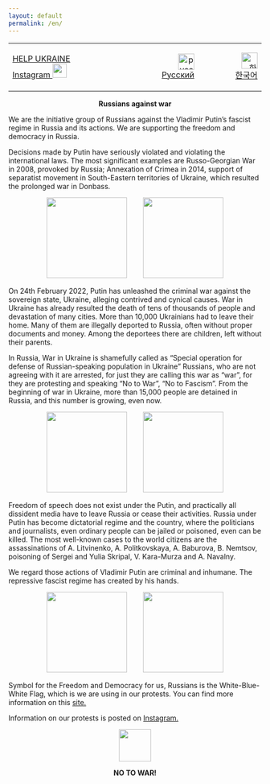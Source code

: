 ```yaml
---
layout: default
permalink: /en/
---
```


<table border="0">
  <tr>
    <td>
      <p align="left">
        <a href="https://supportukrainenow.org/">HELP UKRAINE</a>
        <br>
        <a href="https://www.instagram.com/voicesinkorea/">
          Instagram <img src="https://user-images.githubusercontent.com/105092258/167867747-adbe270f-2c0d-48a5-87c1-bbd547b79e0b.png" width="28" height="28" />
        </a>
      </p>
    </td>
    <td width="10%">
      <p align="right"><a href="https://www.voicesinkorea.kr/"><img src="../assets/new_flag.png" height="32" alt="русский" /> Русский</a></p>
    </td>
    <td width="25%">
      <p align="right"><a href="https://www.voicesinkorea.kr/kr/"><img src="../assets/kor_flag.png" height="32" alt="한국어" /><br>한국어</a></p>
    </td>
  </tr>
</table>

<!--<p align="right">
<a href="https://www.voicesinkorea.kr">
  <img src="../assets/new_flag.png" height="32" alt="Версия на русском" /> русский
</a>
</p>
-->

<p align="center"><b>Russians against war</b></p>

We are the initiative group of Russians against the Vladimir Putin’s fascist regime in Russia and its actions. We are supporting the freedom and democracy in Russia.

Decisions made by Putin have seriously violated and violating the international laws. The most significant examples are Russo-Georgian War in 2008, provoked by Russia; Annexation of Crimea in 2014, support of separatist movement in South-Eastern territories of Ukraine, which resulted the prolonged war in Donbass.

<p align="center">
<a href="https://www.instagram.com/p/CbrD7KMrMLR/"><img src="../assets/20220514-091636.jpg" height="160"/></a>&emsp;&emsp;
<a href="https://www.instagram.com/p/CciKdwBLV0E/"><img src="../assets/20220514-092141.jpg" height="160"/></a>
</p>

On 24th February 2022, Putin has unleashed the criminal war against the sovereign state, Ukraine, alleging contrived and cynical causes. War in Ukraine has already resulted the death of tens of thousands of people and devastation of many cities. More than 10,000 Ukrainians had to leave their home. Many of them are illegally deported to Russia, often without proper documents and money. Among the deportees there are children, left without their parents.

In Russia, War in Ukraine is shamefully called as “Special operation for defense of Russian-speaking population in Ukraine” Russians, who are not agreeing with it are arrested, for just they are calling this war as “war”, for they are protesting and speaking “No to War”, “No to Fascism”. From the beginning of war in Ukraine, more than 15,000 people are detained in Russia, and this number is growing, even now.

<p align="center">
<a href="https://www.instagram.com/p/Cb9Zf3dL-AO/"><img src="../assets/20220514-091932.jpg" height="160"/></a>&emsp;&emsp;
<a href="https://www.instagram.com/p/Ca5H5qPhGjd/"><img src="../assets/20220514-091128.jpg" height="160"/></a>
</p>

Freedom of speech does not exist under the Putin, and practically all dissident media have to leave Russia or cease their activities. Russia under Putin has become dictatorial regime and the country, where the politicians and journalists, even ordinary people can be jailed or poisoned, even can be killed. The most well-known cases to the world citizens are the assassinations of A. Litvinenko, A. Politkovskaya, A. Baburova, B. Nemtsov, poisoning of Sergei and Yulia Skripal, V. Kara-Murza and A. Navalny.

We regard those actions of Vladimir Putin are criminal and inhumane. The repressive fascist regime has created by his hands.

<p align="center">
<a href="https://www.instagram.com/p/CbFqv61pRBm/"><img src="../assets/20220514-091305.jpg" height="160"/></a>&emsp;&emsp;
<a href="https://www.instagram.com/p/CbaMH2oFigK/"><img src="../assets/20220514-091357.jpg" height="160"/></a>
</p>

Symbol for the Freedom and Democracy for us, Russians is the White-Blue-White Flag, which is we are using in our protests. You can find more information on this <a href="https://whitebluewhite.info/korean">site.</a>

Information on our protests is posted on <a href="https://www.instagram.com/voicesinkorea/">Instagram.</a>

<p align="center">
<a href="https://www.instagram.com/voicesinkorea/">
  <img src="https://user-images.githubusercontent.com/105092258/167867747-adbe270f-2c0d-48a5-87c1-bbd547b79e0b.png" width="64" height="64" />
</a>
</p>

<p align="center"><b>NO TO WAR!</b></p>
